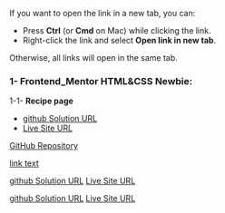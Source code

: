 If you want to open the link in a new tab, you can:
- Press **Ctrl** (or **Cmd** on Mac) while clicking the link.
- Right-click the link and select **Open link in new tab**.

Otherwise, all links will open in the same tab.


### 1- Frontend_Mentor  HTML&CSS  Newbie:
1-1- **Recipe page**
- <a href="https://github.com/olahasan/HTML_AND_CSS_Frontend-Mentor_NEWBIE-Recipe-page" target="_blank">github Solution URL</a>
- <a href="https://olahasan.github.io/HTML_AND_CSS_Frontend-Mentor_NEWBIE-Recipe-page/" target="_blank">Live Site URL</a>




<a href="https://github.com/olahasan/HTML_AND_CSS_Frontend-Mentor_NEWBIE-Recipe-page" target="_blank">GitHub Repository</a>

[link text](https://github.com/olahasan/HTML_AND_CSS_Frontend-Mentor_NEWBIE-Recipe-page)


<a href="https://github.com/olahasan/HTML_AND_CSS_Frontend-Mentor_NEWBIE-Recipe-page" target="_blank">github Solution URL</a>
<a href="https://github.com/olahasan/HTML_AND_CSS_Frontend-Mentor_NEWBIE-Recipe-page" target="_blank">Live Site URL</a>


<a href="" target="_blank">github Solution URL</a>
<a href="" target="_blank">Live Site URL</a>





